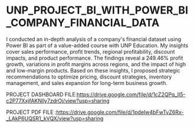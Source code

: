 # UNP_PROJECT_BI_WITH_POWER_BI_COMPANY_FINANCIAL_DATA 

I conducted an in-depth analysis of a company's financial dataset using Power BI as part of a value-added course with UNP Education. My insights cover sales performance, profit trends, regional profitability, discount impacts, and product performance. The findings reveal a 249.46% profit growth, variations in profit margins across regions, and the impact of high and low-margin products. Based on these insights, I proposed strategic recommendations to optimize pricing, discount strategies, inventory management, and sales expansion for long-term business growth.

PROJECT DASHBOARD FILE:https://drive.google.com/file/d/1cZ2QPq_II5-c2P77XxjfAKNlly7zdrOj/view?usp=sharing

PROJECT PDF FILE :https://drive.google.com/file/d/1pdeIw4bFwTvZ6Rx-_LAkP6UQSR1_kVQX/view?usp=sharing
